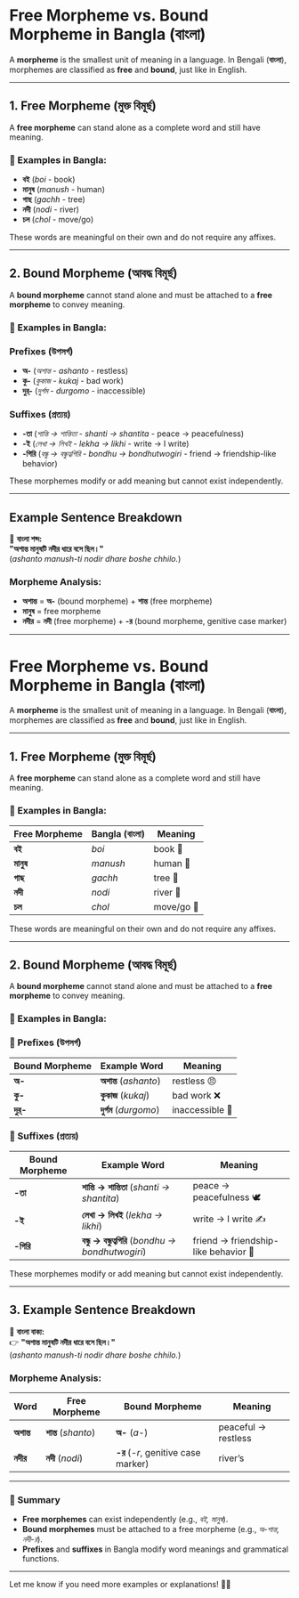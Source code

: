 # Free Morpheme vs. Bound Morpheme in Bangla (বাংলা)

A **morpheme** is the smallest unit of meaning in a language. In Bengali (**বাংলা**), morphemes are classified as **free** and **bound**, just like in English.

---

## 1. Free Morpheme (মুক্ত বিমূর্ছ)
A **free morpheme** can stand alone as a complete word and still have meaning.

### 🔹 Examples in Bangla:
- **বই** (*boi* - book)  
- **মানুষ** (*manush* - human)  
- **গাছ** (*gachh* - tree)  
- **নদী** (*nodi* - river)  
- **চল** (*chol* - move/go)  

These words are meaningful on their own and do not require any affixes.

---

## 2. Bound Morpheme (আবদ্ধ বিমূর্ছ)
A **bound morpheme** cannot stand alone and must be attached to a **free morpheme** to convey meaning.

### 🔹 Examples in Bangla:

### **Prefixes (উপসর্গ)**
- **অ-** (*অশান্ত* - *ashanto* - restless)  
- **কু-** (*কুকাজ* - *kukaj* - bad work)  
- **দুর্-** (*দুর্গম* - *durgomo* - inaccessible)  

### **Suffixes (প্রত্যয়)**
- **-তা** (*শান্তি → শান্তিতা* - *shanti → shantita* - peace → peacefulness)  
- **-ই** (*লেখা → লিখই* - *lekha → likhi* - write → I write)  
- **-গিরি** (*বন্ধু → বন্ধুত্বগিরি* - *bondhu → bondhutwogiri* - friend → friendship-like behavior)  

These morphemes modify or add meaning but cannot exist independently.

---

## **Example Sentence Breakdown**
📝 **বাংলা শব্দ:**  
**"অশান্ত মানুষটি নদীর ধারে বসে ছিল।"**  
(*ashanto manush-ti nodir dhare boshe chhilo.*)  

### **Morpheme Analysis:**
- **অশান্ত** = **অ-** (bound morpheme) + **শান্ত** (free morpheme)  
- **মানুষ** = free morpheme  
- **নদীর** = **নদী** (free morpheme) + **-র** (bound morpheme, genitive case marker)  

---



# **Free Morpheme vs. Bound Morpheme in Bangla (বাংলা)**

A **morpheme** is the smallest unit of meaning in a language. In Bengali (**বাংলা**), morphemes are classified as **free** and **bound**, just like in English.

---

## **1. Free Morpheme (মুক্ত বিমূর্ছ)**
A **free morpheme** can stand alone as a complete word and still have meaning.

### **🔹 Examples in Bangla:**
| Free Morpheme | Bangla (বাংলা) | Meaning |
|--------------|--------------|---------|
| **বই** | *boi* | book 📖 |
| **মানুষ** | *manush* | human 🧑 |
| **গাছ** | *gachh* | tree 🌳 |
| **নদী** | *nodi* | river 🌊 |
| **চল** | *chol* | move/go 🚶 |

These words are meaningful on their own and do not require any affixes.

---

## **2. Bound Morpheme (আবদ্ধ বিমূর্ছ)**
A **bound morpheme** cannot stand alone and must be attached to a **free morpheme** to convey meaning.

### **🔹 Examples in Bangla:**

### **📌 Prefixes (উপসর্গ)**
| Bound Morpheme | Example Word | Meaning |
|--------------|--------------|---------|
| **অ-** | **অশান্ত** (*ashanto*) | restless 😠 |
| **কু-** | **কুকাজ** (*kukaj*) | bad work ❌ |
| **দুর্-** | **দুর্গম** (*durgomo*) | inaccessible 🚧 |

### **📌 Suffixes (প্রত্যয়)**
| Bound Morpheme | Example Word | Meaning |
|--------------|--------------|---------|
| **-তা** | **শান্তি → শান্তিতা** (*shanti → shantita*) | peace → peacefulness 🕊️ |
| **-ই** | **লেখা → লিখই** (*lekha → likhi*) | write → I write ✍️ |
| **-গিরি** | **বন্ধু → বন্ধুত্বগিরি** (*bondhu → bondhutwogiri*) | friend → friendship-like behavior 🤝 |

These morphemes modify or add meaning but cannot exist independently.

---

## **3. Example Sentence Breakdown**
📝 **বাংলা বাক্য:**  
👉 **"অশান্ত মানুষটি নদীর ধারে বসে ছিল।"**  
(*ashanto manush-ti nodir dhare boshe chhilo.*)  

### **Morpheme Analysis:**
| Word | Free Morpheme | Bound Morpheme | Meaning |
|------|--------------|--------------|---------|
| **অশান্ত** | **শান্ত** (*shanto*) | **অ-** (*a-*) | peaceful → restless |
| **নদীর** | **নদী** (*nodi*) | **-র** (*-r*, genitive case marker) | river’s |

---

### **📌 Summary**
- **Free morphemes** can exist independently (e.g., *বই, মানুষ*).  
- **Bound morphemes** must be attached to a free morpheme (e.g., *অ-শান্ত, নদী-র*).  
- **Prefixes** and **suffixes** in Bangla modify word meanings and grammatical functions.  

---

Let me know if you need more examples or explanations! 🚀😊
